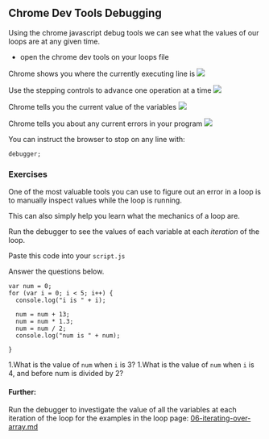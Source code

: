 ## Chrome Dev Tools Debugging

Using the chrome javascript debug tools we can see what the values of our loops are at any given time.

- open the chrome dev tools on your loops file

Chrome shows you where the currently executing line is
![](http://infoheap.com/wp-content/uploads/2013/07/chrome-developer-tools-js-code-break-point.png)

Use the stepping controls to advance one operation at a time
![](http://infoheap.com/wp-content/uploads/2013/07/chrome-developer-tools-in-debug.png)

Chrome tells you the current value of the variables
![](http://commandlinefanatic.com/art041f001.png)

Chrome tells you about any current errors in your program
![](http://commandlinefanatic.com/art041f008.png)

You can instruct the browser to stop on any line with:
```
debugger;
```

### Exercises
One of the most valuable tools you can use to figure out an error in a loop is to manually inspect values while the loop is running.

This can also simply help you learn what the mechanics of a loop are.

Run the debugger to see the values of each variable at each *iteration* of the loop.

Paste this code into your `script.js`

Answer the questions below.
```
var num = 0;
for (var i = 0; i < 5; i++) {
  console.log("i is " + i);

  num = num + 13;
  num = num * 1.3;
  num = num / 2;
  console.log("num is " + num);

}
```

1.What is the value of `num` when `i` is 3?
1.What is the value of `num` when `i` is 4, and before num is divided by 2?

#### Further:
Run the debugger to investigate the value of all the variables at each iteration of the loop for the examples in the loop page: [06-iterating-over-array.md](06-iterating-over-array.md)
